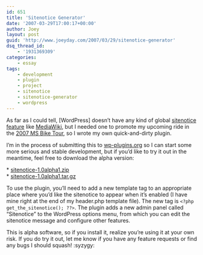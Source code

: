 ```yaml
---
id: 651
title: 'Sitenotice Generator'
date: '2007-03-29T17:00:17+00:00'
author: Joey
layout: post
guid: 'http://www.joeyday.com/2007/03/29/sitenotice-generator'
dsq_thread_id:
    - '1931369309'
categories:
    - essay
tags:
    - development
    - plugin
    - project
    - sitenotice
    - sitenotice-generator
    - wordpress
---
```


As far as I could tell, \[WordPress\] doesn’t have any kind of global [sitenotice feature](http://meta.wikimedia.org/wiki/Site_notice) like [MediaWiki](http://www.mediawiki.org), but I needed one to promote my upcoming ride in the [2007 MS Bike Tour](http://joeyday.com/2007/03/27/ms-bike-tour-07), so I wrote my own quick-and-dirty plugin.

I’m in the process of submitting this to [wp-plugins.org](http://www.wp-plugins.org) so I can start some more serious and stable development, but if you’d like to try it out in the meantime, feel free to download the alpha version:

\* [sitenotice-1.0alpha1.zip](http://downloads.joeyday.com/sitenotice-2.0.zip)  
\* [sitenotice-1.0alpha1.tar.gz](http://downloads.joeyday.com/sitenotice-2.0.zip)

To use the plugin, you’ll need to add a new template tag to an appropriate place where you’d like the sitenotice to appear when it’s enabled (I have mine right at the end of my header.php template file). The new tag is `<?php get_the_sitenotice(); ??>`. The plugin adds a new admin panel called “Sitenotice” to the WordPress options menu, from which you can edit the sitenotice message and configure other features.

This is alpha software, so if you install it, realize you’re using it at your own risk. If you do try it out, let me know if you have any feature requests or find any bugs I should squash! :syzygy: